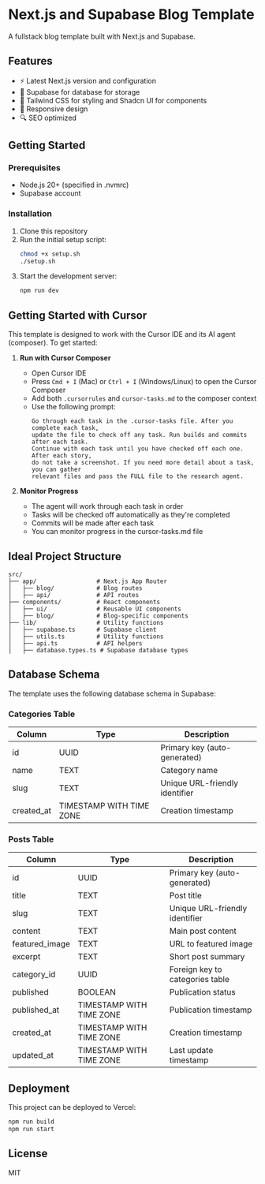 # Next.js and Supabase Blog Template

A fullstack blog template built with Next.js and Supabase.

## Features

- ⚡️ Latest Next.js version and configuration
- 💾 Supabase for database for storage
- 🎨 Tailwind CSS for styling and Shadcn UI for components
- 📱 Responsive design
- 🔍 SEO optimized

## Getting Started

### Prerequisites

- Node.js 20+ (specified in .nvmrc)
- Supabase account

### Installation

1. Clone this repository
2. Run the initial setup script:
   ```bash
   chmod +x setup.sh
   ./setup.sh
   ```
3. Start the development server:
   ```bash
   npm run dev
   ```

## Getting Started with Cursor

This template is designed to work with the Cursor IDE and its AI agent (composer). To get started:

1. **Run with Cursor Composer**
   - Open Cursor IDE
   - Press `Cmd + I` (Mac) or `Ctrl + I` (Windows/Linux) to open the Cursor Composer
   - Add both `.cursorrules` and `cursor-tasks.md` to the composer context
   - Use the following prompt:
     ```
     Go through each task in the .cursor-tasks file. After you complete each task, 
     update the file to check off any task. Run builds and commits after each task. 
     Continue with each task until you have checked off each one. After each story, 
     do not take a screenshot. If you need more detail about a task, you can gather 
     relevant files and pass the FULL file to the research agent.
     ```

2. **Monitor Progress**
   - The agent will work through each task in order
   - Tasks will be checked off automatically as they're completed
   - Commits will be made after each task
   - You can monitor progress in the cursor-tasks.md file

## Ideal Project Structure

```
src/
├── app/                 # Next.js App Router
│   ├── blog/            # Blog routes
│   ├── api/             # API routes
├── components/          # React components
│   ├── ui/              # Reusable UI components
│   ├── blog/            # Blog-specific components
├── lib/                 # Utility functions
│   ├── supabase.ts      # Supabase client
│   ├── utils.ts         # Utility functions
│   ├── api.ts           # API helpers
│   ├── database.types.ts # Supabase database types
```

## Database Schema

The template uses the following database schema in Supabase:

### Categories Table

| Column     | Type                    | Description                    |
|------------|-------------------------|--------------------------------|
| id         | UUID                    | Primary key (auto-generated)   |
| name       | TEXT                    | Category name                  |
| slug       | TEXT                    | Unique URL-friendly identifier |
| created_at | TIMESTAMP WITH TIME ZONE| Creation timestamp             |

### Posts Table

| Column         | Type                    | Description                         |
|---------------|-------------------------|--------------------------------------|
| id            | UUID                    | Primary key (auto-generated)         |
| title         | TEXT                    | Post title                           |
| slug          | TEXT                    | Unique URL-friendly identifier       |
| content       | TEXT                    | Main post content                    |
| featured_image| TEXT                    | URL to featured image                |
| excerpt       | TEXT                    | Short post summary                   |
| category_id   | UUID                    | Foreign key to categories table      |
| published     | BOOLEAN                 | Publication status                   |
| published_at  | TIMESTAMP WITH TIME ZONE| Publication timestamp                |
| created_at    | TIMESTAMP WITH TIME ZONE| Creation timestamp                   |
| updated_at    | TIMESTAMP WITH TIME ZONE| Last update timestamp                |

## Deployment

This project can be deployed to Vercel:

```bash
npm run build
npm run start
```

## License

MIT